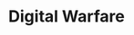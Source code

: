 ---
layout: song
title: "Digital Warfare"
permalink: /songs/digital-war/
cover: "https://i.postimg.cc/Kj2hNfLD/5690c1c1-155d-4c6c-b09a-409aa1488e5f.png"
audio: https://f004.backblazeb2.com/file/qewavetunes/Cyber+warfare+(Edit).mp3

lyrics: |
  [Intro]

  [Verse 1]
  February twenty-first, Change Healthcare falls
  One-ninety million lives behind digital walls
  BlackCat moves silent through the network's veins
  While grandma waits for meds, caught in cyber chains
  Twenty-two million Bitcoin, that's the price of pain
  Epic systems crashing, doctors going insane
  Paper charts and pen, like it's nineteen-ninety-nine
  But this ain't nostalgia, this is the front line
  See, hackers get eighty percent, developers take twenty
  That's the business model when suffering pays plenty
  Ransomware-as-a-Service, crime just went corporate
  Forty dollars monthly for tools that make you forfeit
  From your hospital bed to their crypto wallet
  While you're fighting for life, they're counting profit
  But listen close - never pay that ransom fee
  'Cause every payment just encourages the spree

  [Hook]
  This is digital warfare in the shadows

  Sixteen billion reasons why tomorrow ain't promised

  They're in our infrastructure, we're on our knees

  [Verse 2]
  But that's just the surface, let me dig deeper
  Criminal cash flows to something much steeper
  Rim Jong Hyok, North Korea's digital soldier
  Hospital ransoms made his regime bolder
  Maui malware funded more than just bases
  Hospital payments bought access to classified spaces
  Two Air Force bases, NASA compromised
  While Americans suffered, dictators weaponized
  Ten million reward, FBI wants him found
  But he's washing crypto through China's underground
  Two-point-four million tries
  Taiwan's networks burning under China's cyber spies
  Every single day they test what breaks and what survives
  Mapping every weakness for when the real war arrives
  Meanwhile, Anubis brings a darker innovation
  Encrypt then wipe - permanent devastation
  Even payment can't restore what they've erased
  Digital destruction that can't be displaced

  [Verse 3]
  Arkansas water plant, crews rushing to manual
  Seventy percent failing, the threat's getting annual
  Default passwords unchanged, like leaving doors open
  While foreign hackers circle, the infrastructure's broken
  One-fifty-two thousand potential targets, who's watching the rest?
  When your taps run dry, who passes the test?
  Russia-Ukraine showing us tomorrow's warfare
  Cyber ops with kinetic strikes, data warfare
  Four thousand drones daily from Ukrainian lines
  While fiber-optic cables cross enemy mines
  Can't jam the connection when it's wired direct
  But plastic pollution makes the ecosystem wrecked
  Six hundred years these cables will remain
  Wildlife tangled in war's digital chain
  Flying IEDs now feel like a game
  Controllers miles away, removing the shame
  This ain't just crime, this is preparation
  Cyber reconnaissance for total domination
  While we argue politics, they map our lifelines
  Drawing battle plans through our internet pipelines

  [Bridge]
  Twenty-four percent spike in Israel's cyber hell
  Iranian proxies ring that digital bell
  From water systems to the power grid
  Stage three warfare, more sophisticated than they did
  RansomHub targeting operational tech
  Corporate-sized lies with industrial effect
  Dmitry's ghost launders through Russian schemes
  While ten million bounty haunts his digital dreams
  Operation Cronos took down LockBit's throne
  But for every head cut, three more have grown
  Sixty-seven variants tracked just this year
  FBI watching while new threats appear
  Six-figure bounties for engineers' skills
  As democracy bleeds from these digital kills

  [Final Verse]
  Trillions of dollars lost, and still we pay the price
  Every breach a receipt, every click rolls the dice
  When hospitals shut down and water runs dry
  Remember these words, remember this cry
  We built the internet, now it builds our cage
  China, Russia, Iran writing the next page
  While you scroll through your phone, they're inside the grid
  The war's already started, no longer hidden
  This ain't just music, this is revelation
  Your grandmother's pills fund enemy nations
  When the lights go out and the taps don't flow
  You'll remember this song, you'll finally know

  [Outro]
  Sixteen billion stolen, that's just what they count
  But the real cost? That's the lives that don't amount
  Every delayed surgery, every canceled flight
  Is proof we're already fighting this digital fight
  Digital warfare's written in our DNA, no debate
  Perfect worlds don't exist, that's just fantasy we create
  But in this flawed reality, we control our own fate
  So we harden every system before it gets too late

explanation: |
  # "Digital Warfare"

  *When Cybercrime Becomes Cyber Warfare*

  ---

  ## **Verse 1 Breakdown**
  
  **"February twenty-first, Change Healthcare falls / One-ninety million lives behind digital walls"**

  **Real-World Context:** On February 21, 2024, Change Healthcare, one of America's largest healthcare payment processors was hit by the BlackCat ransomware group. This single attack affected 190 million Americans' medical records and disrupted prescription services nationwide for weeks.

  **Critical Infrastructure Impact:** Change Healthcare processes 1 in 3 patient records in America. When it went down, pharmacies couldn't verify prescriptions, patients couldn't get medications, and hospitals reverted to paper systems reminiscent of the 1990s.

  **"BlackCat moves silent through the network's veins / While grandma waits for meds, caught in cyber chains"**

  **Real-World Context:** BlackCat (also known as ALPHV) is a sophisticated ransomware-as-a-service operation that infiltrated Change Healthcare's systems and encrypted critical data. The "silent" movement refers to how advanced persistent threats operate, they can lurk in systems for months before activating.

  **Human Cost:** Real patients experienced delayed surgeries, cancelled procedures, and inability to fill prescriptions during the weeks-long outage. The "grandma waiting for meds" represents the thousands of elderly patients who depend on these digital systems for life-sustaining medications.

  **"Twenty-two million Bitcoin, that's the price of pain / Epic systems crashing, doctors going insane"**

  **Real-World Context:** Change Healthcare reportedly paid about $22 million in Bitcoin to restore their systems. Epic Systems, used by many hospitals, crashed during the outage, forcing healthcare workers to use paper charts and manual processes.

  **"See, hackers get eighty percent, developers take twenty / That's the business model when suffering pays plenty"**

  **Real-World Context:** The 80/20 split refers to how ransomware-as-a-service (RaaS) operations work. Criminal "affiliates" who deploy the ransomware keep 80% of payments, while the malware developers(operators) who created the tools take 20%. Basically, the operators make the malware, then its up to the affiliate to find their way into the system. Affiliates get more because they technically  have a bigger risk. 

  **Business Model Analysis:** This mirrors legitimate software-as-a-service models, showing how cybercrime has professionalized into a sustainable business ecosystem that profits.

  **"Ransomware-as-a-Service, crime just went corporate / Forty dollars monthly for tools that make you forfeit"**

  **Real-World Context:** RaaS platforms operate like legitimate businesses, offering 24/7 customer support, user reviews, and subscription models starting at $40 per month  to several thousand dollars for  ransomware tools.

  **"But listen close - never pay that ransom fee / 'Cause every payment just encourages the spree"**

  **Real-World Context:** FBI and cybersecurity experts consistently advise against paying ransoms because: 1) It funds future attacks, 2) There's no guarantee of data recovery, 3) It marks organizations as willing to pay, making them future targets.

   **Wait, this sounds like a Grey area** After looking at all these hospitals paying ransomes I started thinking about a big grey area in this situation. This becomes very complicated for healthcare. When ransomware groups steal patient data and threaten to publish it online, hospitals face an impossible choice: pay the ransom to protect patient privacy, or refuse payment and risk having sensitive medical records exposed publicly.

   Hospitals have a legal duty under HIPAA to protect patient data, but does this duty extend to paying criminals to prevent data exposure? If a hospital chooses not to pay and patients private medical information ends up on the dark web, could the hospital face liability for failing to prevent the breach? This is an interesting legal question.

  **Cycle of Violence:** Each payment directly finances the development of more sophisticated malware and incentivizes additional attacks against critical infrastructure.

  ---

  ## **Hook Breakdown**
  
  **"This is digital warfare in the shadows / Sixteen billion reasons why tomorrow ain't promised"**

  **Real-World Context:** The $16 billion represents estimates of global cybercrime losses, though actual losses probably  exceed this by a lot  when including business disruption, recovery costs, and long term impacts.

  ---

  ## **Verse 2 Breakdown**
  
  **"Rim Jong Hyok, North Korea's digital soldier / Hospital ransoms made his regime bolder"**

  **Real-World Context:** Rim Jong Hyok is a real North Korean hacker indicted by the U.S. in July 2024 for leading the Andariel group's ransomware attacks against American hospitals using Maui malware.

  **State-Sponsored Crime:** This represents the intersection of criminal activity and nation-state warfare.North Korean hackers use hospital ransoms to fund legitimate operations.

  **"Maui malware funded more than just bases / Hospital payments bought access to classified spaces"**

  **Real-World Context:** U.S. investigators traced ransom payments from Kansas hospitals directly to North Korean cyber operations that breached two U.S. Air Force bases, NASA's Office of Inspector General, and defense contractors.
   
  **This was the flow:** North Korea used Maui ransomware to attack US hospitals → Hospitals paid ransoms → North Korea laundered that money → Used those funds to buy infrastructure and launch cyber attacks against "two U.S. Air Force bases, NASA-OIG, and entities located in Taiwan, South Korea, and China

  **Strategic Implications:** Hospital ransomware isn't just about money, it's a funding mechanism for espionage operations.

  **"Ten million reward, FBI wants him found / But he's washing crypto through China's underground"**

  **Real-World Context:** The FBI has placed a $10 million bounty on Rim Jong Hyok. North Korean hackers typically launder stolen cryptocurrency through Chinese facilitators and exchanges.

  **"Two-point-four million tries / Taiwan's networks burning under China's cyber spies"**

  **Real-World Context:** Taiwan's National Security Bureau reported that cyber attacks on government systems doubled to 2.4 million attempts per day in 2024, with most attributed to Chinese state sponsored groups.

  **Geopolitical Warfare:** This represents the largest sustained cyber campaign, demonstrating how cyber warfare has become a tool of territorial aggression and political pressure.

  **"Meanwhile, Anubis brings a darker innovation / Encrypt then wipe - permanent devastation"**

  **Real-World Context:** Anubis emerged in December 2024 as a new RaaS group that represents a dangerous evolution in ransomware. Unlike traditional ransomware that encrypts files for ransom, Anubis has a `/WIPEMODE` parameter that permanently destroys data—reducing files to 0 KB and making recovery impossible even after payment.

  **Active and Growing Threat:** Despite being only months old, Anubis has already claimed victims across Australia, Canada, Peru, and the United States, targeting healthcare, construction, and engineering sectors. The malware is actively being developed, with interactive prompts showing ongoing improvements to its destructive capabilities.

  **Psychological Warfare:** This "encrypt-and-wipe" approach maximizes pressure on victims while ensuring some data can never be recovered, representing pure destructive intent beyond financial motivation.

  ---

  ## **Verse 3 Breakdown**
  
  **"Arkansas water plant, crews rushing to manual / Seventy percent failing, the threat's getting annual"**

  **Real-World Context:** Multiple water treatment facilities have been targeted by foreign hackers, including incidents in Arkansas. EPA assessments show that over 70% of water systems fail basic cybersecurity standards.

  **Critical Infrastructure Vulnerability:** Water systems often use decades old industrial control systems with default passwords and weak security, making them attractive targets for both criminals and nation states.

  **"One-fifty-two thousand potential targets, who's watching the rest?"**

  **Real-World Context:** According to CISA there are  approximately 152,000 public water systems operate in the United States, lets hope their security operations have good attention.

  **"Russia-Ukraine showing us tomorrow's warfare / Cyber ops with kinetic strikes, data warfare"**

  **Real-World Context:** The Russia and Ukraine conflict represents a  major war where cyber and physical attacks are fully integrated. Russia coordinates cyber attacks on Ukrainian power grids with missile strikes, creating compound effects that are harder to defend against.

  **Future of Warfare:** This hybrid approach combining digital attacks with conventional weapons is now being studied by militaries worldwide as the new standard for modern conflict.

  **"Four thousand drones daily from Ukrainian lines / While fiber-optic cables cross enemy mines"**

  **Real-World Context:** Ukraine can produce up to 4,000 drones per day at full capacity. Both sides increasingly use fiber optic cables to control drones, making them immune to jamming but creating environmental pollution.

  **Technological Arms Race:** The rapid evolution from radio to fiber optic drones shows how quickly warfare technology adapts, with each innovation creating new tactical advantages and environmental consequences.

  **"Flying IEDs now feel like a game / Controllers miles away, removing the shame"**
  Drone warfare has become gamified- operators sit at screens miles away, controlling lethal weapons through screens. The physical and emotional distance removes the human element of combat, making killing feel abstract and consequence free.

  **"Six hundred years these cables will remain / Wildlife tangled in war's digital chain"**

  **Real-World Context:** Polymer optical fiber cables can persist in the environment for over 600 years, and thousands of kilometers have been deployed across Ukrainian battlefields, creating long term environmental hazards for wildlife.

  **Environmental War Cost:** Modern cyber physical warfare creates pollution that will outlast the conflict by centuries, affecting ecosystems and wildlife for generations.

  ---

  ## **Bridge Breakdown**
  
  **"Twenty-four percent spike in Israel's cyber hell / Iranian proxies ring that digital bell"**

  **Real-World Context:** Israel's National Cyber Directorate reported a 24% increase in cyber incidents in 2024, with most attributed to Iranian proxy groups escalating attacks during the physical conflict.

  **Proxy Warfare Evolution:** Iran uses cyber attacks through proxy militias as a form of asymmetric warfare, allowing plausible deniability while maintaining constant pressure on Israeli infrastructure.

  **"Dmitry's ghost launders through Russian schemes / While ten million bounty haunts his digital dreams"**
  **Real-World Context:** Dmitry Khoroshev, a mastermind behind LockBit, who has a $10 million FBI bounty on his head. Even after law enforcement operations, his "ghost" continues.

  **"Operation Cronos took down LockBit's throne / But for every head cut, three more have grown"**

  **Real-World Context:** In February 2024, international law enforcement's "Operation Cronos" dismantled the LockBit ransomware operation, but within months, multiple new groups emerged using similar techniques.

  **Hydra Effect:** Taking down major ransomware operations often fragments them into smaller, harder to track groups, sometimes resulting in more overall criminal activity.

  **"RansomHub targeting operational tech / Corporate-sized lies with industrial effect"**
  **Real-World Context:** RansomHub is one of the major ransomware groups that specifically targets operational technology (OT) - the systems that control physical processes in factories, power plants, and critical infrastructure. Unlike typical IT attacks, OT attacks can shut down physical operations.

  **"Sixty-seven variants tracked just this year / FBI watching while new threats appear"**

  **Real-World Context:** FBI  tracked 67 new ransomware variants in 2024, showing the rapid pace of criminal innovation and adaptation.

  **Innovation Cycle:** The cat and mouse game between defenders and attackers drives constant technological evolution, with criminals often moving faster than defensive measures.

  ---

  ## **Final Verse & Outro Breakdown**
  
  **"Trillions of dollars lost, and still we pay the price / Every breach a receipt, every click rolls the dice"**

  **Real-World Context:** When including business disruption, recovery costs, lost productivity, and long term impacts, global cybercrime costs are estimated to reach $10.5 trillion annually by 2025.

  **Hidden Costs:** The visible ransom payments represent only a fraction of actual costs. Most damage comes from operational disruption, regulatory fines, and long term reputation damage.

  **"Digital warfare's written in our DNA, no debate / Perfect worlds don't exist, that's just fantasy we create"**

  **Real-World Context:** As long as nations compete for power and resources, they will weaponize whatever tools are available, including the cyberspace. The interconnected nature of modern society makes cyber conflict inevitable.

  **Strategic Reality:** Rather than hoping for perfect cooperation, the focus must be on building resilient systems that can withstand attacks while maintaining essential services. So basically, make it reliable and make it strong.

  **"But in this flawed reality, we control our own fate / So we harden every system before it gets too late"**

  **Context:** While cyber warfare is inevitable, the severity of its impact depends on our preparedness.

  **Call to Action:** The song concludes not with despair but with empowerment, acknowledging that while threats are real and growing, proactive defense can protect what matters most.

  ---

  ## **Key Takeaways**

  1. **Cyber warfare is already here**—it's not a future threat but a current reality affecting millions daily
  2. **Critical infrastructure is the primary target**—hospitals, water systems, and power grids are under constant attack
  3. **Nation states use criminal groups**—the line between state sponsored attacks and organized crime has blurred
  4. **Every payment funds future attacks**—ransomware operates as a self sustaining ecosystem
  5. **Resilience is our only defense**—we can't prevent all attacks, but we can minimize their impact through preparation

  ---

  ## **Sources and References**

  ### **Healthcare Cyber Attacks**
  - **[Change Healthcare Cyberattack Response](https://www.hipaajournal.com/change-healthcare-responding-to-cyberattack/)** - *Supports Verse 1: Change Healthcare incident details and impact on patient care*
  - **[Ascension Health System Attack](https://www.freep.com/story/news/nation/2024/05/09/cyberattack-hits-national-healthcare-system-ascencion/73632451007/)** - *Context for widespread healthcare system vulnerabilities*
  - **[Change Healthcare 190 Million Affected](https://www.cybersecuritydive.com/news/change-healthcare-attack-affects-190-million/738369/)** - *Confirms the 190 million patient records compromised statistic*
    - **[Hospitals and Ransomware](https://cybelangel.com/hospitals-and-ransomware-an-invasive-sickness/)** - *Why Healthcare is a big target for attacks*
  ### **Water Infrastructure Vulnerabilities**
  - **[EPA Drinking Water Cybersecurity Alert](https://www.epa.gov/enforcement/enforcement-alert-drinking-water-systems-address-cybersecurity-vulnerabilities)** - *Supports Verse 3: Water system cybersecurity failures*
  - **[Water Systems Compliance Failures](https://www.securitymagazine.com/articles/100694-epa-reveals-most-water-systems-do-not-meet-compliance-requirements)** - *70% compliance failure rate referenced in lyrics*
  - **[CISA Water Sector Security](https://www.cisa.gov/topics/critical-infrastructure-security-and-resilience/critical-infrastructure-sectors/water-and-wastewater-sector)** - *152,000 water systems vulnerability scope*
  - **[Arkansas Water Plant Attack](https://industrialcyber.co/utilities-energy-power-water-waste/hackers-target-arkansas-city-water-treatment-plant-prompting-federal-investigation/)** - *Specific incident referenced in Verse 3*

  ### **North Korean State-Sponsored Attacks**
  - **[Rim Jong Hyok DOJ Indictment](https://www.justice.gov/archives/opa/pr/north-korean-government-hacker-charged-involvement-ransomware-attacks-targeting-us-hospitals)** - *Supports Verse 2: North Korean hacker targeting hospitals to fund military operations*

  ### **Cybercrime Statistics**
  - **[FBI 2024 Internet Crime Report](https://www.ic3.gov/AnnualReport/Reports/2024_IC3Report.pdf)** - *Source for financial loss statistics and cybercrime trends*
  - **[Global Cyber Attacks Increase](https://www.itpro.com/security/cyber-attacks/global-cyber-attacks-jumped-44-percent-last-year)** - *Supporting data for escalating cyber threats*
  - **[True Cost of cyberattacks](https://cybersecurityventures.com/official-cybercrime-report-2025/)** - *10.5 Trillion lost by 2025 and 12.2 Trillion by 2031*

  ### **Ransomware Operations**
  - **[Ransomware-as-a-Service Explained](https://www.crowdstrike.com/en-us/cybersecurity-101/ransomware/ransomware-as-a-service-raas/)** - *Supports Verse 1: 80/20 split and  monthly kit subscription model*
  - **[LockBit Analysis](https://www.bankinfosecurity.com/lockbitsupp-a-25132)** - *Background on major ransomware operations*
  - **[Operation Cronos Results](https://www.trendmicro.com/en_us/research/24/d/operation-cronos-aftermath.html)** - *Supports Bridge: LockBit takedown and aftermath*
  - **[Dmitry Khoroshev Reward](https://www.state.gov/transnational-organized-crime-rewards-program-2/lockbit-ransomware-administrator-dmitry-yuryevich-khoroshev/)** - *$10 million bounty referenced in Bridge*
  - **[Treasury Sanctions](https://home.treasury.gov/news/press-releases/jy2326)** - *Government response to ransomware operations*
  ### **Anubis Ransomware Innovation**
  - **[Anubis Encrypt-and-Wipe Capability](https://www.trendmicro.com/en_us/research/25/f/anubis-a-closer-look-at-an-emerging-ransomware.html)** - *Supports Verse 2: "Encrypt then wipe - permanent devastation"*

  ### **China-Taiwan Cyber Warfare**
  - **[Chinese Attacks on Taiwan](https://www.reuters.com/technology/cybersecurity/chinese-cyberattacks-taiwan-government-averaged-24-mln-day-2024-report-says-2025-01-06/)** - *Source for 2.4 million daily cyber attacks statistic*

  ### **Russia-Ukraine Conflict**
  - **[West Point Cyber War Analysis](https://lieber.westpoint.edu/recapping-cyber-war-lessons-russia-ukraine-conflict/)** - *Supports Verse 3: Integrated cyber-kinetic warfare tactics*
  - **[Ukraine Autonomous Drones](https://spectrum.ieee.org/ukraine-killer-drones)** - *How Ukraine is beating jamming*
  - **[Fiber-Optic Drone Pollution](https://ceobs.org/plastic-pollution-from-fibre-optic-drones-may-threaten-wildlife-for-years/)** - *600-year environmental impact referenced in Verse 3*
  - **[Drones will become the norm](https://time.com/7290551/ukraines-drone-strikes-against-russia-could-soon-become-the-global-norm/)** - *Context for 4,000 daily drone production*
  - **[Gamified drone warfare](https://english.nv.ua/opinion/ukraine-gamifies-war-with-drone-kill-points-in-army-of-drones-bonus-program-50520526.html)** - *How Unkraine is now gamifiying drone war*

  ### **Iran-Israel Cyber Conflict**
  - **[Iran-Israel Cyber Escalation](https://www.radware.com/security/threat-advisories-and-attack-reports/heightened-cyberthreat-amidst-israel-iran-conflict/)** - *Supports Bridge: Iran-Israel cyber warfare context*
  - **[Israel Stage 3 Cyber Wars](https://www.darkreading.com/threat-intelligence/israel-stage-3-cyber-wars-with-iran-proxies)** - *Source for 24% increase in Israeli cyber incidents*
  - **[Isreal hacktivist target Iran bank](https://techcrunch.com/2025/06/17/pro-israel-hacktivist-group-claims-responsibility-for-alleged-iranian-bank-hack/)** -  hacktivist group Predatory Sparrow claimed to have done the attack
  - **[Predatory Sparrow Tweet](https://x.com/GonjeshkeDarand/status/1934883846442389991)** - They have been talking about all this in their twitter

  ### **Criminal Networks and Money Laundering**
  - **[Crypto Laundering Techniques](https://flare.io/learn/resources/blog/from-dirty-crypto-to-clean-money-the-laundering-playbook-of-russophone-cybercriminals/)** - *Supports Verse 2: "washing crypto through China's underground"*
  - **[RansomHub OT Operations](https://www.txone.com/blog/inside-ransomhub-ot-ransomware-operation/)** - *Supports Bridge: RansomHub targeting operational technology*

  ### **Geopolitical Cyber Strategy**
  - **[Global Cyber Strategies](https://irregularwarfare.org/articles/eroding-global-stability-the-cybersecurity-strategies-of-china-russia-north-korea-and-iran/)** - *Comprehensive analysis of nation-state cyber warfare strategies*
---